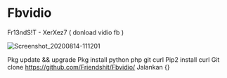 # Fbvidio
Fr13ndS!T - XerXez7 ( donload vidio fb )

![Screenshot_20200814-111201](https://user-images.githubusercontent.com/69560644/90213216-b8be9080-dde4-11ea-9a06-1c69f7a202f6.jpg)

Pkg update && upgrade
Pkg install python php git curl
Pip2 install curl
Git clone https://github.com/Friendshit/Fbvidio/
Jalankan {}

